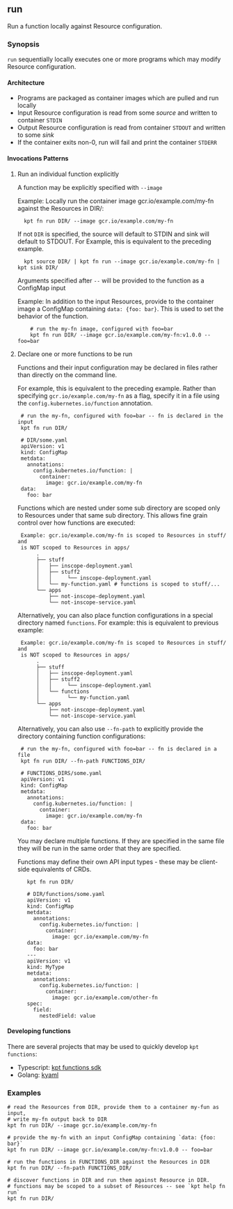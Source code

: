 ## run

Run a function locally against Resource configuration.

### Synopsis

`run` sequentially locally executes one or more programs which may modify Resource configuration.

#### Architecture

- Programs are packaged as container images which are pulled and run locally
- Input Resource configuration is read from some _source_ and written to container `STDIN`
- Output Resource configuration is read from container `STDOUT` and written to some _sink_
- If the container exits non-0, run will fail and print the container `STDERR`

#### Invocations Patterns

1. Run an individual function explicitly

    A function may be explicitly specified with `--image`

    Example: Locally run the container image gcr.io/example.com/my-fn against the Resources
    in DIR/:

         kpt fn run DIR/ --image gcr.io/example.com/my-fn

    If not `DIR` is specified, the source will default to STDIN and sink will default to STDOUT. For Example, this is equivalent to the preceding example.

         kpt source DIR/ | kpt fn run --image gcr.io/example.com/my-fn | kpt sink DIR/

    Arguments specified after `--` will be provided to the function as a ConfigMap input

    Example: In addition to the input Resources, provide to the container image a ConfigMap
    containing `data: {foo: bar}`. This is used to set the behavior of the function.

           # run the my-fn image, configured with foo=bar
           kpt fn run DIR/ --image gcr.io/example.com/my-fn:v1.0.0 -- foo=bar

2. Declare one or more functions to be run

    Functions and their input configuration may be declared in files rather than directly on the command line.

    For example, this is equivalent to the preceding example.
    Rather than specifying `gcr.io/example.com/my-fn` as a flag, specify it in a file using the
    `config.kubernetes.io/function` annotation.

        # run the my-fn, configured with foo=bar -- fn is declared in the input
        kpt fn run DIR/

        # DIR/some.yaml
        apiVersion: v1
        kind: ConfigMap
        metdata:
          annotations:
            config.kubernetes.io/function: |
              container:
                image: gcr.io/example.com/my-fn
        data:
          foo: bar

    Functions which are nested under some sub directory are scoped only to Resources under that
    same sub directory. This allows fine grain control over how functions are executed:

        Example: gcr.io/example.com/my-fn is scoped to Resources in stuff/ and
        is NOT scoped to Resources in apps/
             .
             ├── stuff
             │   ├── inscope-deployment.yaml
             │   ├── stuff2
             │   │     └── inscope-deployment.yaml
             │   └── my-function.yaml # functions is scoped to stuff/...
             └── apps
                 ├── not-inscope-deployment.yaml
                 └── not-inscope-service.yaml

    Alternatively, you can also place function configurations in a special directory named `functions`. For example:
    this is equivalent to previous example:

        Example: gcr.io/example.com/my-fn is scoped to Resources in stuff/ and
        is NOT scoped to Resources in apps/
             .
             ├── stuff
             │   ├── inscope-deployment.yaml
             │   ├── stuff2
             │   │     └── inscope-deployment.yaml
             │   └── functions
             │         └── my-function.yaml
             └── apps
                 ├── not-inscope-deployment.yaml
                 └── not-inscope-service.yaml

    Alternatively, you can also use `--fn-path` to explicitly provide the directory containing function configurations:

        # run the my-fn, configured with foo=bar -- fn is declared in a file
        kpt fn run DIR/ --fn-path FUNCTIONS_DIR/

        # FUNCTIONS_DIRS/some.yaml
        apiVersion: v1
        kind: ConfigMap
        metdata:
          annotations:
            config.kubernetes.io/function: |
              container:
                image: gcr.io/example.com/my-fn
        data:
          foo: bar

    You may declare multiple functions. If they are specified in the same file they will
    be run in the same order that they are specified.

    Functions may define their own API input types - these may be client-side equivalents of CRDs.

          kpt fn run DIR/

          # DIR/functions/some.yaml
          apiVersion: v1
          kind: ConfigMap
          metdata:
            annotations:
              config.kubernetes.io/function: |
                container:
                  image: gcr.io/example.com/my-fn
          data:
            foo: bar
          ---
          apiVersion: v1
          kind: MyType
          metdata:
            annotations:
              config.kubernetes.io/function: |
                container:
                  image: gcr.io/example.com/other-fn
          spec:
            field:
              nestedField: value

#### Developing functions

There are several projects that may be used to quickly develop `kpt functions`:

- Typescript: [kpt functions sdk](https://github.com/GoogleContainerTools/kpt-functions-sdk)
- Golang: [kyaml](https://github.com/kubernetes-sigs/kustomize/tree/master/kyaml)

### Examples

    # read the Resources from DIR, provide them to a container my-fun as input,
    # write my-fn output back to DIR
    kpt fn run DIR/ --image gcr.io/example.com/my-fn

    # provide the my-fn with an input ConfigMap containing `data: {foo: bar}`
    kpt fn run DIR/ --image gcr.io/example.com/my-fn:v1.0.0 -- foo=bar

    # run the functions in FUNCTIONS_DIR against the Resources in DIR
    kpt fn run DIR/ --fn-path FUNCTIONS_DIR/

    # discover functions in DIR and run them against Resource in DIR.
    # functions may be scoped to a subset of Resources -- see `kpt help fn run`
    kpt fn run DIR/

